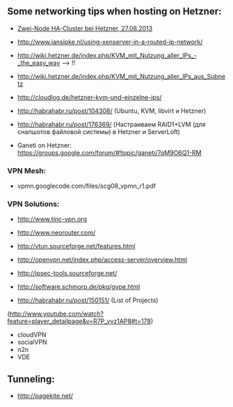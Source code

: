 ## Some networking tips when hosting on Hetzner:

  - [Zwei-Node HA-Cluster bei Hetzner, 27.08.2013](http://www.mynakedgirlfriend.de/zwei-node-ha-cluster-bei-hetzner/)
  - http://www.jansipke.nl/using-xenserver-in-a-routed-ip-network/
  - http://wiki.hetzner.de/index.php/KVM_mit_Nutzung_aller_IPs_-_the_easy_way --> !!
  - http://wiki.hetzner.de/index.php/KVM_mit_Nutzung_aller_IPs_aus_Subnetz
  - http://cloudlog.de/hetzner-kvm-und-einzelne-ips/
  - http://habrahabr.ru/post/104308/ (Ubuntu, KVM, libvirt и Hetzner)
  - http://habrahabr.ru/post/176369/ (Настраиваем RAID1+LVM (для снапшотов файловой системы) в Hetzner и ServerLoft)


  - Ganeti on Hetzner: https://groups.google.com/forum/#!topic/ganeti/7qM9O6Q1-RM


### VPN Mesh:
  - vpmn.googlecode.com/files/scg08_vpmn_r1.pdf‎


### VPN Solutions:
  - http://www.tinc-vpn.org
  - http://www.neorouter.com/
  - http://vtun.sourceforge.net/features.html
  - http://openvpn.net/index.php/access-server/overview.html
  - http://ipsec-tools.sourceforge.net/

  - http://software.schmorp.de/pkg/gvpe.html
  - http://habrahabr.ru/post/150151/ (List of Projects)

  (http://www.youtube.com/watch?feature=player_detailpage&v=R7P_vvz1AP8#t=178)
  - cloudVPN
  - socialVPN
  - n2n
  - VDE


## Tunneling:
  - http://pagekite.net/